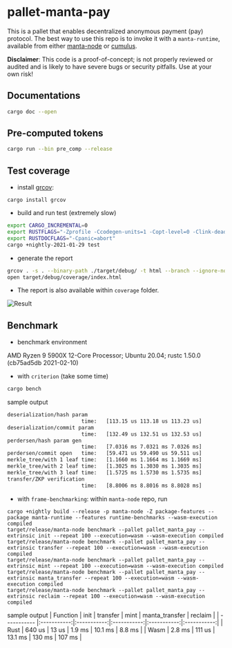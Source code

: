 # pallet-manta-pay

This is a pallet that enables decentralized anonymous payment (pay) protocol.
The best way to use this repo is to invoke it with a `manta-runtime`,
available from either [manta-node](https://github.com/Manta-Network/manta-node) or [cumulus](https://github.com/Manta-Network/cumulus).

__Disclaimer__: This code is a proof-of-concept; is not properly reviewed or audited and is likely to have 
severe bugs or security pitfalls.
Use at your own risk!

## Documentations

``` sh
cargo doc --open
```


## Pre-computed tokens

``` sh
cargo run --bin pre_comp --release
```

## Test coverage
* install [grcov](https://github.com/mozilla/grcov):
```
cargo install grcov
```
* build and run test (extremely slow)
``` sh
export CARGO_INCREMENTAL=0
export RUSTFLAGS="-Zprofile -Ccodegen-units=1 -Copt-level=0 -Clink-dead-code -Coverflow-checks=off -Zpanic_abort_tests -Cpanic=abort"
export RUSTDOCFLAGS="-Cpanic=abort"
cargo +nightly-2021-01-29 test
```
* generate the report 
``` sh
grcov . -s . --binary-path ./target/debug/ -t html --branch --ignore-not-existing -o ./target/debug/coverage/
open target/debug/coverage/index.html
```

* The report is also available within `coverage` folder. 

![Result](https://github.com/Manta-Network/pallet-manta-pay/blob/master/coverage/coverage.png)

## Benchmark
* benchmark environment

AMD Ryzen 9 5900X 12-Core Processor; Ubuntu 20.04; rustc 1.50.0 (cb75ad5db 2021-02-10)

  * with `criterion` (take some time)

``` sh
cargo bench
```
sample output
``` sh
deserialization/hash param                        
                        time:   [113.15 us 113.18 us 113.23 us]
deserialization/commit param                        
                        time:   [132.49 us 132.51 us 132.53 us]
perdersen/hash param gen                        
                        time:   [7.0316 ms 7.0321 ms 7.0326 ms]
perdersen/commit open   time:   [59.471 us 59.490 us 59.511 us]
merkle_tree/with 1 leaf time:   [1.1660 ms 1.1664 ms 1.1669 ms]
merkle_tree/with 2 leaf time:   [1.3025 ms 1.3030 ms 1.3035 ms]
merkle_tree/with 3 leaf time:   [1.5725 ms 1.5730 ms 1.5735 ms]
transfer/ZKP verification                        
                        time:   [8.8006 ms 8.8016 ms 8.8028 ms]                   
```
  * with `frame-benchmarking`: within `manta-node` repo, run 
```
cargo +nightly build --release -p manta-node -Z package-features --package manta-runtime --features runtime-benchmarks --wasm-execution compiled
target/release/manta-node benchmark --pallet pallet_manta_pay --extrinsic init --repeat 100 --execution=wasm --wasm-execution compiled
target/release/manta-node benchmark --pallet pallet_manta_pay --extrinsic transfer --repeat 100 --execution=wasm --wasm-execution compiled
target/release/manta-node benchmark --pallet pallet_manta_pay --extrinsic mint --repeat 100 --execution=wasm --wasm-execution compiled
target/release/manta-node benchmark --pallet pallet_manta_pay --extrinsic manta_transfer --repeat 100 --execution=wasm --wasm-execution compiled
target/release/manta-node benchmark --pallet pallet_manta_pay --extrinsic reclaim --repeat 100 --execution=wasm --wasm-execution compiled
```
sample output
| Function      | init |  transfer | mint | manta_transfer | reclaim |
| ----------- |:-----------:|:-----------:|:-----------:|:-----------:|:-----------:|
| Rust       |    640 us   |  13 us | 1.9 ms | 10.1 ms | 8.8 ms |
| Wasm |    2.8 ms    |  111  us | 13.1 ms | 130 ms | 107 ms |
